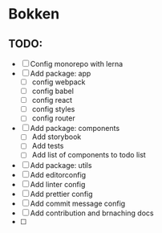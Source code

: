 # Bokken

## TODO: 
- [ ] Config monorepo with lerna
- [ ] Add package: app
  * [ ] config webpack
  * [ ] config babel
  * [ ] config react
  * [ ] config styles
  * [ ] config router
- [ ] Add package: components
  * [ ] Add storybook
  * [ ] Add tests
  * [ ] Add list of components to todo list
- [ ] Add package: utils
- [ ] Add editorconfig
- [ ] Add linter config
- [ ] Add prettier config
- [ ] Add commit message config
- [ ] Add contribution and brnaching docs
- [ ] 
